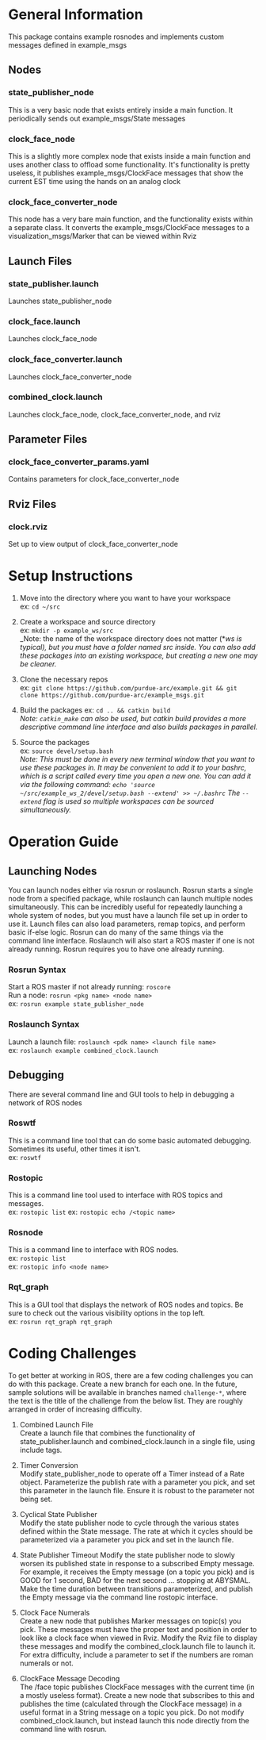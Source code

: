 # General Information
This package contains example rosnodes and implements custom messages defined in
example_msgs
## Nodes
### state_publisher_node
This is a very basic node that exists entirely inside a main function. It
periodically sends out example_msgs/State messages

### clock_face_node
This is a slightly more complex node that exists inside a main function and uses
another class to offload some functionality. It's functionality is pretty
useless, it publishes example_msgs/ClockFace messages that show the current EST
time using the hands on an analog clock

### clock_face_converter_node
This node has a very bare main function, and the functionality exists within a
separate class. It converts the example_msgs/ClockFace messages to a
visualization_msgs/Marker that can be viewed within Rviz

## Launch Files
### state_publisher.launch
Launches state_publisher_node

### clock_face.launch
Launches clock_face_node

### clock_face_converter.launch
Launches clock_face_converter_node

### combined_clock.launch
Launches clock_face_node, clock_face_converter_node, and rviz

## Parameter Files
### clock_face_converter_params.yaml
Contains parameters for clock_face_converter_node

## Rviz Files
### clock.rviz
Set up to view output of clock_face_converter_node

# Setup Instructions
1. Move into the directory where you want to have your workspace  
ex: `cd ~/src`

2. Create a workspace and source directory  
ex: `mkdir -p example_ws/src`  
_Note: the name of the workspace directory does not matter (*_ws is typical),
but you must have a folder named src inside. You can also add these packages
into an existing workspace, but creating a new one may be cleaner._

3. Clone the necessary repos  
ex: `git clone https://github.com/purdue-arc/example.git && git clone
https://github.com/purdue-arc/example_msgs.git`

4. Build the packages
ex: `cd .. && catkin build`  
_Note: `catkin_make` can also be used, but catkin build provides a more
descriptive command line interface and also builds packages in parallel._

5. Source the packages  
ex: `source devel/setup.bash`  
_Note: This must be done in every new terminal window that you want to use these
packages in. It may be convenient to add it to your bashrc, which is a script
called every time you open a new one. You can add it via the following command:
`echo 'source ~/src/example_ws_2/devel/setup.bash --extend' >> ~/.bashrc`
The `--extend` flag is used so multiple workspaces can be sourced simultaneously._

# Operation Guide
## Launching Nodes
You can launch nodes either via rosrun or roslaunch. Rosrun starts a single node
from a specified package, while roslaunch  can launch multiple nodes simultaneously.
This can be incredibly useful for repeatedly launching a whole system of nodes,
but you must have a launch file set up in order to use it. Launch files can also
load parameters, remap topics, and perform basic if-else logic. Rosrun can do
many of the same things via the command line interface. Roslaunch will also start
a ROS master if one is not already running. Rosrun requires you to have one
already running.

### Rosrun Syntax
Start a ROS master if not already running: `roscore`  
Run a node: `rosrun <pkg name> <node name>`  
ex: `rosrun example state_publisher_node`

### Roslaunch Syntax
Launch a launch file: `roslaunch <pdk name> <launch file name>`  
ex: `roslaunch example combined_clock.launch`

## Debugging
There are several command line and GUI tools to help in debugging a network of
ROS nodes

### Roswtf
This is a command line tool that can do some basic automated debugging. Sometimes its useful, other times it isn't.  
ex: `roswtf`

### Rostopic
This is a command line tool used to interface with ROS topics and messages.  
ex: `rostopic list`
ex: `rostopic echo /<topic name>`

### Rosnode
This is a command line to interface with ROS nodes.  
ex: `rostopic list`  
ex: `rostopic info <node name>`

### Rqt_graph
This is a GUI tool that displays the network of ROS nodes and topics. Be sure to
check out the various visibility options in the top left.  
ex: `rosrun rqt_graph rqt_graph`

# Coding Challenges
To get better at working in ROS, there are a few coding challenges you can do
with this package. Create a new branch for each one. In the future, sample
solutions will be available in branches named `challenge-*`, where the text is
the title of the challenge from the below list. They are roughly arranged in
order of increasing difficulty.

1. Combined Launch File  
Create a launch file that combines the functionality of state_publisher.launch
and combined_clock.launch in a single file, using include tags.

2. Timer Conversion  
Modify state_publisher_node to operate off a Timer instead of a Rate object.
Parameterize the publish rate with a parameter you pick, and set this parameter
in the launch file. Ensure it is robust to the parameter not being set.

3. Cyclical State Publisher  
Modify the state publisher node to cycle through the various states defined within
the State message. The rate at which it cycles should be parameterized via a
parameter you pick and set in the launch file.

4. State Publisher Timeout
Modify the state publisher node to slowly worsen its published state in response
to a subscribed Empty message. For example, it receives the Empty message (on a
topic you pick) and is GOOD for 1 second, BAD for the next second ... stopping at
ABYSMAL. Make the time duration between transitions parameterized, and publish
the Empty message via the command line rostopic interface.

5. Clock Face Numerals  
Create a new node that publishes Marker messages on topic(s) you pick. These
messages must have the proper text and position in order to look like a clock
face when viewed in Rviz. Modify the Rviz file to display these messages and
modify the combined_clock.launch file to launch it. For extra difficulty,
include a parameter to set if the numbers are roman numerals or not.

6. ClockFace Message Decoding  
The /face topic publishes ClockFace messages with the current time (in a mostly
useless format). Create a new node that subscribes to this and publishes the time
(calculated through the ClockFace message) in a useful format in a String message
on a topic you pick. Do not modify combined_clock.launch, but instead launch
this node directly from the command line with rosrun.
